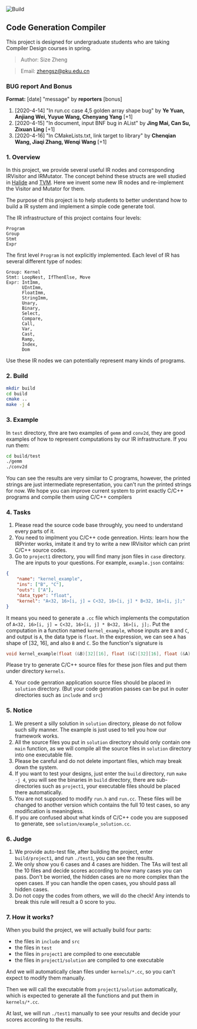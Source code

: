 ![Build](https://github.com/pku-compiler-design-spring/CompilerProject-2020Spring-Part1/workflows/C/C++%20CI/badge.svg?branch=master)

## Code Generation Compiler

This project is designed for undergraduate students who are taking Compiler Design courses in spring.

> Author: Size Zheng

> Email: zhengsz@pku.edu.cn

### BUG report And Bonus

__Format:__ [date] "message" by **reporters** [bonus]

1. [2020-4-14] "In run.cc case 4,5 golden array shape bug" by **Ye Yuan, Anjiang Wei, Yuyue Wang, Chenyang Yang** [+1]
2. [2020-4-15] "In document, input BNF bug in AList" by **Jing Mai, Can Su, Zixuan Ling** [+1]
3. [2020-4-16] "In CMakeLists.txt, link target to library" by **Chenqian Wang, Jiaqi Zhang, Wenqi Wang** [+1]

### 1. Overview
In this project, we provide several useful IR nodes and corresponding IRVisitor and IRMutator. The concept behind these structs are well studied in [Halide](https://github.com/halide/Halide) and [TVM](https://github.com/apache/incubator-tvm). Here we invent some new IR nodes and re-implement the Visitor and Mutator for them.

The purpose of this project is to help students to better understand how to build a IR system and implement a simple code generate tool.

The IR infrastructure of this project contains four levels:

```
Program
Group
Stmt
Expr
```
The first level `Program` is not explicitly implemented.
Each level of IR has several different type of nodes:
```
Group: Kernel
Stmt: LoopNest, IfThenElse, Move
Expr: IntImm,
      UIntImm,
      FloatImm,
      StringImm,
      Unary,
      Binary,
      Select,
      Compare,
      Call,
      Var,
      Cast,
      Ramp,
      Index,
      Dom
```

Use these IR nodes we can potentially represent many kinds of programs.

### 2. Build
```sh
mkdir build
cd build
cmake ..
make -j 4
```

### 3. Example
In `test` directory, thre are two examples of `gemm` and `conv2d`, they are good examples of how to represent computations by our IR infrastructure. If you run them:
```sh
cd build/test
./gemm
./conv2d
```
You can see the results are very similar to C programs, however, the printed strings are just intermediate representation, you can't run the printed strings for now. We hope you can improve current system to print exactly C/C++ programs and compile them using C/C++ compilers


### 4. Tasks
1. Please read the source code base throughly, you need to understand every parts of it.
2. You need to implment you C/C++ code genreation. Hints: learn how the IRPrinter works, imitate it and try to write a new IRVisitor which can print C/C++ source codes.
2. Go to `project1` directory, you will find many json files in `case` directory. The are inputs to your questions. For example, `example.json` contains:
```json
{
    "name": "kernel_example",
    "ins": ["B", "C"],
    "outs": ["A"],
    "data_type": "float",
    "kernel": "A<32, 16>[i, j] = C<32, 16>[i, j] * B<32, 16>[i, j];"
}
```
It means you need to generate a `.cc` file which implements the computation of `A<32, 16>[i, j] = C<32, 16>[i, j] * B<32, 16>[i, j];`. Put the computation in a function named `kernel_example`, whose inputs are `B` and `C`, and output is `A`, the data type is `float`. In the expression, we can see `A` has shape of [32, 16], and also `B` and `C`. So the function's signature is 
```c
void kernel_example(float (&B)[32][16], float (&C)[32][16], float (&A)[32][16])
```
Please try to generate C/C++ source files for these json files and put them under directory `kernels`.

4. Your code genration application source files should be placed in `solution` directory. (But your code genration passes can be put in outer directories such as `include` and `src`)


### 5. Notice
1. We present a silly solution in `solution` directory, please do not follow such silly manner. The example is just used to tell you how our framework works.
2. All the source files you put in `solution` directory should only contain one `main` function, as we will compile all the source files in `solution` directory into one executable file.
3. Please be careful and do not delete important files, which may break down the system.
4. If you want to test your designs, just enter the `build` directory, run `make -j 4`, you will see the binaries in `build` directory, there are sub-directories such as `project1`, your executable files should be placed there automatically.
5. You are not supposed to modify `run.h` and `run.cc`. These files will be changed to another version which contains the full 10 test cases, so any modification is meaningless.
6. If you are confused about what kinds of C/C++ code you are supposed to generate, see `solution/example_solution.cc`.

### 6. Judge
1. We provide auto-test file, after building the project, enter `build/project1`, and run `./test1`, you can see the results.
2. We only show you 6 cases and 4 cases are hidden. The TAs will test all the 10 files and decide scores according to how many cases you can pass. Don't be worried, the hidden cases are no more complex than the open cases. If you can handle the open cases, you should pass all hidden cases.
3. Do not copy the codes from others, we will do the check! Any intends to break this rule will result a 0 score to you.


### 7. How it works?
When you build the project, we will actually build four parts:
- the files in `include` and `src`
- the files in `test`
- the files in `project1` are compiled to one executable
- the files in `project1/solution` are compiled to one executable

And we will automatically clean files under `kernels/*.cc`, so you can't expect to modify them manually.

Then we will call the executable from `project1/solution` automatically, which is expected to generate all the functions and put them in `kernels/*.cc`.

At last, we will run `./test1` manually to see your results and decide your scores according to the results.
